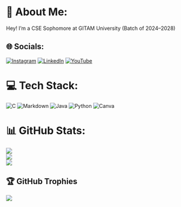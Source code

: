 # 💫 About Me:
Hey! I’m a CSE Sophomore at GITAM University (Batch of 2024–2028)

## 🌐 Socials:
[![Instagram](https://img.shields.io/badge/Instagram-%23E4405F.svg?logo=Instagram&logoColor=white)](https://instagram.com/lahari_bvs) [![LinkedIn](https://img.shields.io/badge/LinkedIn-%230077B5.svg?logo=linkedin&logoColor=white)](https://linkedin.com/in/vinaya-sangeeta-lahari-baswa-027892316) [![YouTube](https://img.shields.io/badge/YouTube-%23FF0000.svg?logo=YouTube&logoColor=white)](https://youtube.com/@LahariBVS) 

# 💻 Tech Stack:
![C](https://img.shields.io/badge/c-%2300599C.svg?style=for-the-badge&logo=c&logoColor=white) ![Markdown](https://img.shields.io/badge/markdown-%23000000.svg?style=for-the-badge&logo=markdown&logoColor=white) ![Java](https://img.shields.io/badge/java-%23ED8B00.svg?style=for-the-badge&logo=openjdk&logoColor=white) ![Python](https://img.shields.io/badge/python-3670A0?style=for-the-badge&logo=python&logoColor=ffdd54) ![Canva](https://img.shields.io/badge/Canva-%2300C4CC.svg?style=for-the-badge&logo=Canva&logoColor=white)
# 📊 GitHub Stats:
![](https://github-readme-stats.vercel.app/api?username=bvslahari007&theme=dark&hide_border=false&include_all_commits=false&count_private=false)<br/>
![](https://nirzak-streak-stats.vercel.app/?user=bvslahari007&theme=dark&hide_border=false)<br/>
![](https://github-readme-stats.vercel.app/api/top-langs/?username=bvslahari007&theme=dark&hide_border=false&include_all_commits=false&count_private=false&layout=compact)

## 🏆 GitHub Trophies
![](https://github-profile-trophy.vercel.app/?username=bvslahari007&theme=radical&no-frame=false&no-bg=true&margin-w=4)

<!-- Proudly created with GPRM ( https://gprm.itsvg.in ) -->
